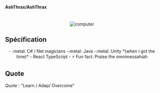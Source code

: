 **AshThrax/AshThrax** 

# 
 <div align="center">
  <img  alt="computer" src="https://media1.tenor.com/m/zw3HWomJs3YAAAAd/darktide-adeptus-mechanicus.gif"><br>
</div>

## Spécification

<div align="center">
 - :metal: C# / Net magicians
 -:metal: Java
 -:metal: Unity *(when i got the time)*
 - React TypeScript
 - ⚡ Fun fact: Praise the omnimessahiah
</div>

## Quote

  *Quote* : "Learn / Adap/ Overcome"

